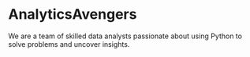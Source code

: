 # AnalyticsAvengers
We are a team of skilled data analysts passionate about using Python to solve problems and uncover insights.
